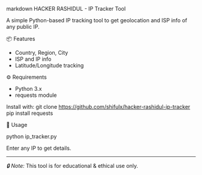 markdown
HACKER RASHIDUL - IP Tracker Tool

A simple Python-based IP tracking tool to get geolocation and ISP info of any public IP.

📦 Features
- Country, Region, City
- ISP and IP info
- Latitude/Longitude tracking

⚙ Requirements
- Python 3.x
- requests module

Install with:
git clone https://github.com/shifulx/hacker-rashidul-ip-tracker
pip install requests


🚀 Usage

python ip_tracker.py


Enter any IP to get details.

---

*🔒 Note:* This tool is for educational & ethical use only.


